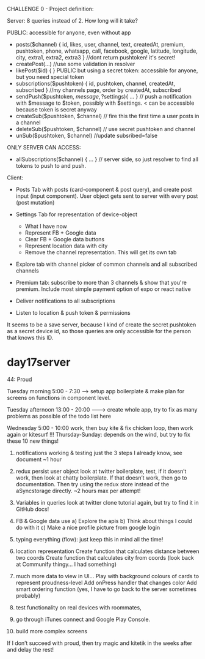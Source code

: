 
CHALLENGE 0 - Project definition:

Server: 8 queries instead of 2. How long will it take?

PUBLIC: accessible for anyone, even without app
- posts($channel) { id, likes, user, channel, text, createdAt, premium, pushtoken, phone, whatsapp, call, facebook, google, latitude, longitude, city, extra1, extra2, extra3 } //dont return pushtoken! it's secret!
- createPost(...) //use some validation in resolver
- likePost($id) { }
PUBLIC but using a secret token: accessible for anyone, but you need special token
- subscriptions($pushtoken) { id, pushtoken, channel, createdAt, subscribed } //my channels page, order by createdAt, subscribed
- sendPush($pushtoken, $message, ?$settings){ ... } // push a notification with $message to $token, possibly with $settings. < can be accessible because token is secret anyway
- createSub($pushtoken, $channel) // fire this the first time a user posts in a channel
- deleteSub($pushtoken, $channel) // use secret pushtoken and channel
- unSub($pushtoken, $channel) //update subsribed=false

ONLY SERVER CAN ACCESS:
- allSubscriptions($channel) { ... } // server side, so just resolver to find all tokens to push to and push. 

Client:
- Posts Tab with posts (card-component & post query), and create post input (input component). User object gets sent to server with every post (post mutation)
- Settings Tab for representation of device-object
  - What I have now
  - Represent FB + Google data
  - Clear FB + Google data buttons
  - Represent location data with city
  - Remove the channel representation. This will get its own tab

- Explore tab with channel picker of common channels and all subscribed channels
- Premium tab: subscribe to more than 3 channels & show that you're premium. Include most simple payment option of expo or react native
- Deliver notifications to all subscriptions
- Listen to location & push token & permissions

It seems to be a save server, because I kind of create the secret pushtoken as a secret device id, so those queries are only accessible for the person that knows this ID. 
# day17server


44: Proud 

Tuesday morning 5:00 - 7:30 ——> setup app boilerplate & make plan for screens on functions in component level.

Tuesday afternoon 13:00 - 20:00 ———> create whole app, try to fix as many problems as possible of the todo list here

Wednesday 5:00 - 10:00 work, then buy kite & fix chicken loop, then work again or kitesurf !!!
Thursday-Sunday: depends on the wind, but try to fix these 10 new things!

1. notifications working & testing 
	just the 3 steps I already know, see document ~1 hour

2. redux persist user object
	look at twitter boilerplate, test, if it doesn’t work, then look at chatty boilerplate. If that doesn’t work, then go to documentation. 
	Then try using the redux store instead of the aSyncstorage directly. ~2 hours max per attempt!

3. Variables in queries
	look at twitter clone tutorial again, but try to find it in GitHub docs!

4. FB & Google data use
	a) Explore the apis 
	b) Think about things I could do with it
	c) Make a nice profile picture from google login 
5. typing everything (flow): just keep this in mind all the time!

6. location representation
	Create function that calculates distance between two coords
	Create function that calculates city from coords (look back at Communify thingy… I had something)

7. much more data to view in UI… 
	Play with background colours of cards to represent proudness-level
	Add onPress handler that changes color
	Add smart ordering function (yes, I have to go back to the server sometimes probably)

8. test functionality on real devices with roommates, 
	
9. go through iTunes connect and Google Play Console.

10. build more complex screens

If I don’t succeed with proud, then try magic and kitetik in the weeks after and delay the rest!
